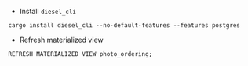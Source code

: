 * Install `diesel_cli`
```shell script
cargo install diesel_cli --no-default-features --features postgres
```

* Refresh materialized view
```postgresql
REFRESH MATERIALIZED VIEW photo_ordering;
```
